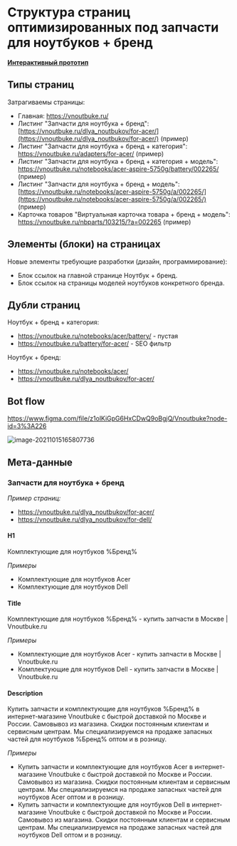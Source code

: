 # Структура страниц оптимизированных под запчасти для ноутбуков + бренд

**[Интерактивный прототип](https://www.figma.com/proto/z4ZuCN4eocm2pPpoqD88No/Vnoutbuke?page-id=0%3A1&node-id=4%3A366&viewport=335%2C48%2C0.12&scaling=min-zoom&starting-point-node-id=2%3A308)**

## Типы страниц

Затрагиваемы страницы:

- Главная: https://vnoutbuke.ru/
- Листинг "Запчасти для ноутбука + бренд": [https://vnoutbuke.ru/dlya_noutbukov/for-acer/](https://vnoutbuke.ru/dlya_noutbukov/for-acer/) (пример)
- Листинг "Запчасти для ноутбука + бренд + категория": https://vnoutbuke.ru/adapters/for-acer/ (пример)
- Листинг "Запчасти для ноутбука + бренд + категория + модель": https://vnoutbuke.ru/notebooks/acer-aspire-5750g/battery/002265/ (пример)
- Листинг "Запчасти для ноутбука + бренд + модель": [https://vnoutbuke.ru/notebooks/acer-aspire-5750g/a/002265/](https://vnoutbuke.ru/notebooks/acer-aspire-5750g/a/002265/) (пример)
- Карточка товаров "Виртуальная карточка товара + бренд + модель": https://vnoutbuke.ru/nbparts/103215/?a=002265 (пример)

## Элементы (блоки) на страницах

Новые элементы требующие разработки (дизайн, программирование):

- Блок ссылок на главной странице Ноутбук + бренд.
- Блок ссылок на страницы моделей ноутбуков конкретного бренда.

## Дубли страниц 

Ноутбук + бренд + категория:

* https://vnoutbuke.ru/notebooks/acer/battery/ - пустая
* https://vnoutbuke.ru/battery/for-acer/ - SEO фильтр

Ноутбук + бренд:

* https://vnoutbuke.ru/notebooks/acer/ 
* https://vnoutbuke.ru/dlya_noutbukov/for-acer/

## Bot flow

https://www.figma.com/file/z1olKiGpG6HxCDwQ9oBgjQ/Vnoutbuke?node-id=3%3A226

![image-20211015165807736](C:\Users\wowpeople\AppData\Roaming\Typora\typora-user-images\image-20211015165807736.png)





## Мета-данные

### Запчасти для ноутбука + бренд

*Пример страниц:*

* https://vnoutbuke.ru/dlya_noutbukov/for-acer/
* https://vnoutbuke.ru/dlya_noutbukov/for-dell/

#### H1

Комплектующие для ноутбуков %Бренд% 

*Примеры*

* Комплектующие для ноутбуков Acer
* Комплектующие для ноутбуков Dell

#### Title

Комплектующие для ноутбуков %Бренд% - купить запчасти в Москве | Vnoutbuke.ru

*Примеры*

* Комплектующие для ноутбуков Acer - купить запчасти в Москве | Vnoutbuke.ru
* Комплектующие для ноутбуков Dell - купить запчасти в Москве | Vnoutbuke.ru

#### Description

Купить запчасти и комплектующие для ноутбуков %Бренд% в интернет-магазине Vnoutbuke с быстрой доставкой по Москве и России. Самовывоз из магазина. Скидки постоянным клиентам и сервисным центрам. Мы специализируемся на продаже запасных частей для ноутбуков %Бренд% оптом и в розницу.

*Примеры*

* Купить запчасти и комплектующие для ноутбуков Acer в интернет-магазине Vnoutbuke с быстрой доставкой по Москве и России. Самовывоз из магазина. Скидки постоянным клиентам и сервисным центрам. Мы специализируемся на продаже запасных частей для ноутбуков Acer оптом и в розницу.
* Купить запчасти и комплектующие для ноутбуков Dell в интернет-магазине Vnoutbuke с быстрой доставкой по Москве и России. Самовывоз из магазина. Скидки постоянным клиентам и сервисным центрам. Мы специализируемся на продаже запасных частей для ноутбуков Dell оптом и в розницу.

